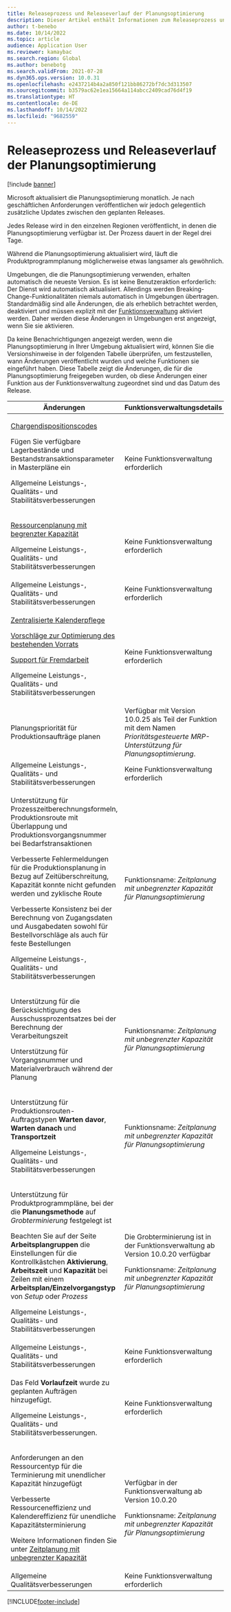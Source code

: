 ```yaml
---
title: Releaseprozess und Releaseverlauf der Planungsoptimierung
description: Dieser Artikel enthält Informationen zum Releaseprozess und zum Releaseverlauf für Planungsoptimierung.
author: t-benebo
ms.date: 10/14/2022
ms.topic: article
audience: Application User
ms.reviewer: kamaybac
ms.search.region: Global
ms.author: benebotg
ms.search.validFrom: 2021-07-28
ms.dyn365.ops.version: 10.0.31
ms.openlocfilehash: e2437214b4a2a850f121bb86272bf7dc3d313507
ms.sourcegitcommit: b3579ac62e1ea15664a114abcc2409cad76d4f19
ms.translationtype: HT
ms.contentlocale: de-DE
ms.lasthandoff: 10/14/2022
ms.locfileid: "9682559"
---
```

# <a name="planning-optimization-release-process-and-release-history"></a>Releaseprozess und Releaseverlauf der Planungsoptimierung

[!include [banner](../../includes/banner.md)]

Microsoft aktualisiert die Planungsoptimierung monatlich. Je nach geschäftlichen Anforderungen veröffentlichen wir jedoch gelegentlich zusätzliche Updates zwischen den geplanten Releases.

Jedes Release wird in den einzelnen Regionen veröffentlicht, in denen die Planungsoptimierung verfügbar ist. Der Prozess dauert in der Regel drei Tage.

Während die Planungsoptimierung aktualisiert wird, läuft die Produktprogrammplanung möglicherweise etwas langsamer als gewöhnlich.

Umgebungen, die die Planungsoptimierung verwenden, erhalten automatisch die neueste Version. Es ist keine Benutzeraktion erforderlich: Der Dienst wird automatisch aktualisiert. Allerdings werden Breaking-Change-Funktionalitäten niemals automatisch in Umgebungen übertragen. Standardmäßig sind alle Änderungen, die als erheblich betrachtet werden, deaktiviert und müssen explizit mit der [Funktionsverwaltung](../../../fin-ops-core/fin-ops/get-started/feature-management/feature-management-overview.md) aktiviert werden. Daher werden diese Änderungen in Umgebungen erst angezeigt, wenn Sie sie aktivieren.

Da keine Benachrichtigungen angezeigt werden, wenn die Planungsoptimierung in Ihrer Umgebung aktualisiert wird, können Sie die Versionshinweise in der folgenden Tabelle überprüfen, um festzustellen, wann Änderungen veröffentlicht wurden und welche Funktionen sie eingeführt haben. Diese Tabelle zeigt die Änderungen, die für die Planungsoptimierung freigegeben wurden, ob diese Änderungen einer Funktion aus der Funktionsverwaltung zugeordnet sind und das Datum des Release.

| Änderungen | Funktionsverwaltungsdetails | Erscheinungsdaten |
|---|---|---|
| <p>[Chargendispositionscodes](../../inventory/batch-disposition-codes.md)</p><p>Fügen Sie verfügbare Lagerbestände und Bestandstransaktionsparameter in Masterpläne ein</p><p>Allgemeine Leistungs-, Qualitäts- und Stabilitätsverbesserungen</p> | Keine Funktionsverwaltung erforderlich | 10.-14. Oktober 2022 |
| <p>[Ressourcenplanung mit begrenzter Kapazität](finite-capacity.md)</p><p>Allgemeine Leistungs-, Qualitäts- und Stabilitätsverbesserungen</p> | Keine Funktionsverwaltung erforderlich | 19.-23. September 2022 |
| Allgemeine Leistungs-, Qualitäts- und Stabilitätsverbesserungen | Keine Funktionsverwaltung erforderlich | 29. August bis 3. September 2022 |
| <p>[Zentralisierte Kalenderpflege](../supply-chain-calendars-master-planning.md)</p><p>[Vorschläge zur Optimierung des bestehenden Vorrats](../action-messages.md)</p><p>[Support für Fremdarbeit](../../production-control/manage-subcontract-work-production.md)</p><p>Allgemeine Leistungs-, Qualitäts- und Stabilitätsverbesserungen</p> | Keine Funktionsverwaltung erforderlich | 7.-11. März 2022 |
| Planungspriorität für Produktionsaufträge planen | Verfügbar mit Version 10.0.25 als Teil der Funktion mit dem Namen *Prioritätsgesteuerte MRP-Unterstützung für Planungsoptimierung*. | 12.-18. November 2021 |
| Allgemeine Leistungs-, Qualitäts- und Stabilitätsverbesserungen | Keine Funktionsverwaltung erforderlich | 12.-18. November 2021 |
| <p>Unterstützung für Prozesszeitberechnungsformeln, Produktionsroute mit Überlappung und Produktionsvorgangsnummer bei Bedarfstransaktionen</p><p>Verbesserte Fehlermeldungen für die Produktionsplanung in Bezug auf Zeitüberschreitung, Kapazität konnte nicht gefunden werden und zyklische Route</p><p>Verbesserte Konsistenz bei der Berechnung von Zugangsdaten und Ausgabedaten sowohl für Bestellvorschläge als auch für feste Bestellungen</p><p>Allgemeine Leistungs-, Qualitäts- und Stabilitätsverbesserungen</p> | Funktionsname: *Zeitplanung mit unbegrenzter Kapazität für Planungsoptimierung* | 22.-27. Oktober 2021 |
| <p>Unterstützung für die Berücksichtigung des Ausschussprozentsatzes bei der Berechnung der Verarbeitungszeit</p><p>Unterstützung für Vorgangsnummer und Materialverbrauch während der Planung</p> | Funktionsname: *Zeitplanung mit unbegrenzter Kapazität für Planungsoptimierung* | 5.-7. Oktober 2021 |
| <p>Unterstützung für Produktionsrouten-Auftragstypen **Warten davor**, **Warten danach** und **Transportzeit**</p><p>Allgemeine Leistungs-, Qualitäts- und Stabilitätsverbesserungen</p> | Funktionsname: *Zeitplanung mit unbegrenzter Kapazität für Planungsoptimierung* | 25.-30. September 2021 |
| <p>Unterstützung für Produktprogrammpläne, bei der die **Planungsmethode** auf *Grobterminierung* festgelegt ist</p><p>Beachten Sie auf der Seite **Arbeitsplangruppen** die Einstellungen für die Kontrollkästchen **Aktivierung**, **Arbeitszeit** und **Kapazität** bei Zeilen mit einem **Arbeitsplan/Einzelvorgangstyp** von *Setup* oder *Prozess* </p><p>Allgemeine Leistungs-, Qualitäts- und Stabilitätsverbesserungen</p> | <p>Die Grobterminierung ist in der Funktionsverwaltung ab Version 10.0.20 verfügbar</p><p>Funktionsname: *Zeitplanung mit unbegrenzter Kapazität für Planungsoptimierung*</p> | 09. bis 17. September 2021 |
| Allgemeine Leistungs-, Qualitäts- und Stabilitätsverbesserungen | Keine Funktionsverwaltung erforderlich | 25.-30. August 2021 |
| <p>Das Feld **Vorlaufzeit** wurde zu geplanten Aufträgen hinzugefügt.</p><p>Allgemeine Leistungs-, Qualitäts- und Stabilitätsverbesserungen.</p> | Keine Funktionsverwaltung erforderlich | 12.-17. August 2021 |
| <p>Anforderungen an den Ressourcentyp für die Terminierung mit unendlicher Kapazität hinzugefügt</p><p>Verbesserte Ressourceneffizienz und Kalendereffizienz für unendliche Kapazitätsterminierung</p><p>Weitere Informationen finden Sie unter [Zeitplanung mit unbegrenzter Kapazität](infinite-capacity-planning.md)</p> | <p>Verfügbar in der Funktionsverwaltung ab Version 10.0.20</p><p>Funktionsname: *Zeitplanung mit unbegrenzter Kapazität für Planungsoptimierung*</p> | 6.-12. Juli 2021 |
| Allgemeine Qualitätsverbesserungen | Keine Funktionsverwaltung erforderlich | 6.-12. Juli 2021 |

[!INCLUDE[footer-include](../../../includes/footer-banner.md)]

